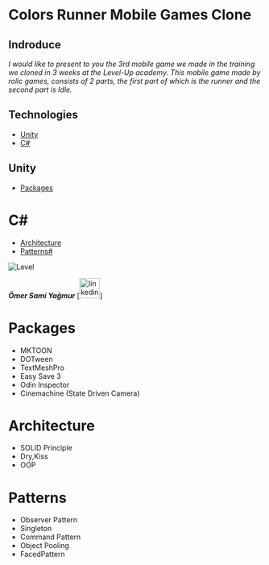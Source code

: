 # Colors Runner Mobile Games Clone



## Indroduce
*I would like to present to you the 3rd mobile game we made in the training we cloned in 3 weeks at the Level-Up academy.*
*This mobile game made by rolic games, consists of 2 parts, the first part of which is the runner and the second part is Idle.*

## Technologies
* [Unity](#Unity)
* [C#](#C#)

## Unity
* [Packages](#Packages)

# C#
* [Architecture](#Architecture)
* [Patterns#](#Patterns#)

![Level](https://user-images.githubusercontent.com/77567437/204898638-f282da86-3728-48e5-918f-5f41a350daea.PNG)

***Ömer Sami Yağmur*** [<img src='https://cdn.jsdelivr.net/npm/simple-icons@3.0.1/icons/github.svg' alt='linkedin' height='40' color='#6e5494'>]  



# Packages
- MKTOON
- DOTween
- TextMeshPro
- Easy Save 3
- Odin Inspector
- Cinemachine (State Driven Camera)

# Architecture
- SOLID Principle
- Dry,Kiss
- OOP
# Patterns
- Observer Pattern
- Singleton
- Command Pattern
- Object Pooling
- FacedPattern






